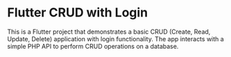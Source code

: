 # Flutter CRUD with Login
This is a Flutter project that demonstrates a basic CRUD (Create, Read, Update, Delete) application with login functionality. The app interacts with a simple PHP API to perform CRUD operations on a database.
